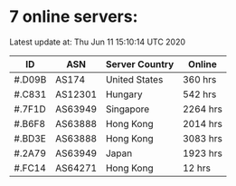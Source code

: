 # 7 online servers:

Latest update at: Thu Jun 11 15:10:14 UTC 2020

| ID | ASN | Server Country | Online |
| -- | --- | -------------- | ------ |
| #.D09B | AS174 | United States | 360 hrs |
| #.C831 | AS12301 | Hungary | 542 hrs |
| #.7F1D | AS63949 | Singapore | 2264 hrs |
| #.B6F8 | AS63888 | Hong Kong | 2014 hrs |
| #.BD3E | AS63888 | Hong Kong | 3083 hrs |
| #.2A79 | AS63949 | Japan | 1923 hrs |
| #.FC14 | AS64271 | Hong Kong | 12 hrs |

